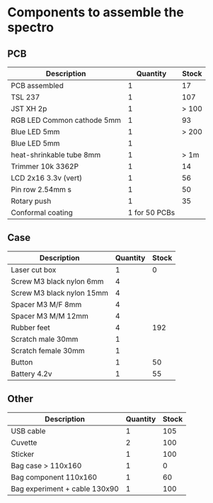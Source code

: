 # Components to assemble the spectro

## PCB

| Description                | Quantity      | Stock |
| -------------------------- | ------------- | ----- |
| PCB assembled              | 1             | 17    |
| TSL 237                    | 1             | 107   |
| JST XH 2p                  | 1             | > 100 |
| RGB LED Common cathode 5mm | 1             | 93    |
| Blue LED 5mm               | 1             | > 200 |
| Blue LED 5mm               | 1             |
| heat-shrinkable tube 8mm   | 1             | > 1m  |
| Trimmer 10k 3362P          | 1             | 14    |
| LCD 2x16 3.3v (vert)       | 1             | 56    |
| Pin row 2.54mm s           | 1             | 50    |
| Rotary push                | 1             | 35    |
| Conformal coating          | 1 for 50 PCBs |

## Case

| Description               | Quantity | Stock |
| ------------------------- | -------- | ----- |
| Laser cut box             | 1        | 0     |
| Screw M3 black nylon 6mm  | 4        |       |
| Screw M3 black nylon 15mm | 4        |       |
| Spacer M3 M/F 8mm         | 4        |       |
| Spacer M3 M/M 12mm        | 4        |       |
| Rubber feet               | 4        | 192   |
| Scratch male 30mm         | 1        |       |
| Scratch female 30mm       | 1        |       |
| Button                    | 1        | 50    |
| Battery 4.2v              | 1        | 55    |

## Other

| Description                   | Quantity | Stock |
| ----------------------------- | -------- | ----- |
| USB cable                     | 1        | 105   |
| Cuvette                       | 2        | 100   |
| Sticker                       | 1        | 100   |
| Bag case > 110x160            | 1        | 0     |
| Bag component 110x160         | 1        | 60    |
| Bag experiment + cable 130x90 | 1        | 100   |
